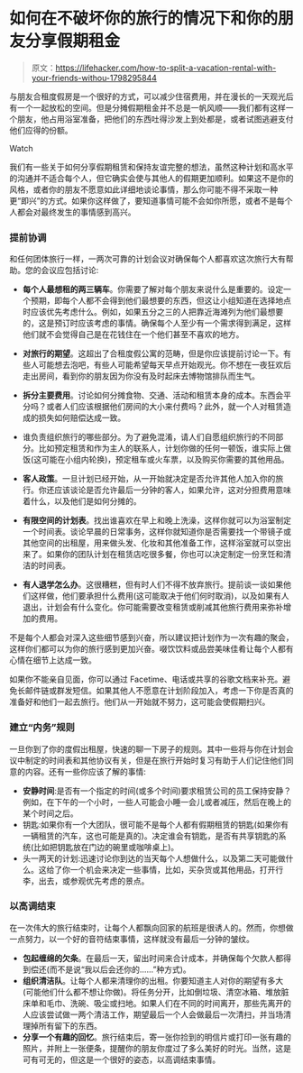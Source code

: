 # 如何在不破坏你的旅行的情况下和你的朋友分享假期租金

> 原文：<https://lifehacker.com/how-to-split-a-vacation-rental-with-your-friends-withou-1798295844>

与朋友合租度假房是一个很好的方式，可以减少住宿费用，并在漫长的一天观光后有一个一起放松的空间。但是分摊假期租金并不总是一帆风顺——我们都有这样一个朋友，他占用浴室准备，把他们的东西吐得沙发上到处都是，或者试图逃避支付他们应得的份额。

Watch

我们有一些关于如何分享假期租赁和保持友谊完整的想法，虽然这种计划和高水平的沟通并不适合每个人，但它确实会使与其他人的假期更加顺利。如果这不是你的风格，或者你的朋友不愿意如此详细地谈论事情，那么你可能不得不采取一种更“即兴”的方式。如果你这样做了，要知道事情可能不会如你所愿，或者不是每个人都会对最终发生的事情感到高兴。

### 提前协调

和任何团体旅行一样，一两次可靠的计划会议对确保每个人都喜欢这次旅行大有帮助。您的会议应包括讨论:

*   **每个人最想租的两三辆车**。你需要了解对每个朋友来说什么是重要的。设定一个预期，即每个人都不会得到他们最想要的东西，但这让小组知道在选择地点时应该优先考虑什么。例如，如果五分之三的人把靠近海滩列为他们最想要的，这是预订时应该考虑的事情。确保每个人至少有一个需求得到满足，这样他们就不会觉得自己是在花钱住在一个他们甚至不喜欢的地方。

*   **对旅行的期望**。这超出了合租度假公寓的范畴，但是你应该提前讨论一下。有些人可能想去泡吧，有些人可能希望每天早点开始观光。你不想在一夜狂欢后走出房间，看到你的朋友因为你没有及时起床去博物馆排队而生气。
*   **拆分主要费用**。讨论如何分摊食物、交通、活动和租赁本身的成本。东西会平分吗？或者人们应该根据他们房间的大小来付费吗？此外，就一个人对租赁造成的损失如何赔偿达成一致。

*   谁负责组织旅行的哪些部分。为了避免混淆，请人们自愿组织旅行的不同部分。比如预定租赁和作为主人的联系人，计划你做的任何一顿饭，谁实际上做饭(这可能在小组内轮换)，预定租车或火车票，以及购买你需要的其他用品。

*   **客人政策**。一旦计划已经开始，从一开始就决定是否允许其他人加入你的旅行。你还应该谈论是否允许最后一分钟的客人，如果允许，这对分担费用意味着什么，以及他们是如何分摊的。

*   **有限空间的计划表**。找出谁喜欢在早上和晚上洗澡，这样你就可以为浴室制定一个时间表。谈论早晨的日常事务，这样你就知道你是否需要找一个带镜子或其他空间的出租屋，用来做头发、化妆和其他准备工作，这样浴室就可以空出来了。如果你的团队计划在租赁店吃很多餐，你也可以决定制定一份烹饪和清洁的时间表。
*   **有人退学怎么办**。这很糟糕，但有时人们不得不放弃旅行。提前谈一谈如果他们这样做，他们要承担什么费用(这可能取决于他们何时取消)，以及如果有人退出，计划会有什么变化。你可能需要改变租赁或削减其他旅行费用来弥补增加的费用。

不是每个人都会对深入这些细节感到兴奋，所以建议把计划作为一次有趣的聚会，这样你们都可以为你的旅行感到更加兴奋。啜饮饮料或品尝美味佳肴让每个人都有心情在细节上达成一致。

如果你不能亲自见面，你可以通过 Facetime、电话或共享的谷歌文档来补充。避免长邮件链或群发短信。如果其他人不愿意在计划阶段加入，考虑一下你是否真的准备好和他们一起去旅行。他们从一开始就不努力，这可能会使假期扫兴。

### 建立“内务”规则

一旦你到了你的度假出租屋，快速的聊一下房子的规则。其中一些将与你在计划会议中制定的时间表和其他协议有关，但是在旅行开始时复习有助于人们记住他们同意的内容。还有一些你应该了解的事情:

*   **安静时间**:是否有一个指定的时间(或多个时间)要求租赁公司的员工保持安静？例如，在下午的一个小时，一些人可能会小睡一会儿或者减压，然后在晚上的某个时间之后。
*   钥匙:如果你有一个大团队，很可能不是每个人都有假期租赁的钥匙(如果你有一辆租赁的汽车，这也可能是真的)。决定谁会有钥匙，是否有共享钥匙的系统(比如把钥匙放在门边的碗里或咖啡桌上)。
*   头一两天的计划:迅速讨论你到达的当天每个人想做什么，以及第二天可能做什么。这给了你一个机会来决定一些事情，比如，买杂货或其他用品，打开行李，出去，或参观优先考虑的景点。

### 以高调结束

在一次伟大的旅行结束时，让每个人都飘向回家的航班是很诱人的。然而，你想做一点努力，以一个好的音符结束事情，这样就没有最后一分钟的皱纹。

*   **包起缠绵的欠条**。在最后一天，留出时间来合计成本，并确保每个欠款人都得到偿还(而不是说“我以后会还你的……”种方式)。
*   **组织清洁队**。让每个人都来清理你的出租。你要知道主人对你的期望有多大(可能他们什么都不想让你做)。将任务分开，比如倒垃圾、清空冰箱、堆放脏床单和毛巾、洗碗、吸尘或扫地。如果人们在不同的时间离开，那些先离开的人应该尝试做一两个清洁工作，期望最后一个人会做最后一次清扫，并当场清理掉所有留下的东西。
*   **分享一个有趣的回忆**。旅行结束后，寄一张你捡到的明信片或打印一张有趣的照片，并附上一张便条，提醒你的朋友你度过了多么美好的时光。当然，这是可有可无的，但这是一个很好的姿态，以高调结束事情。